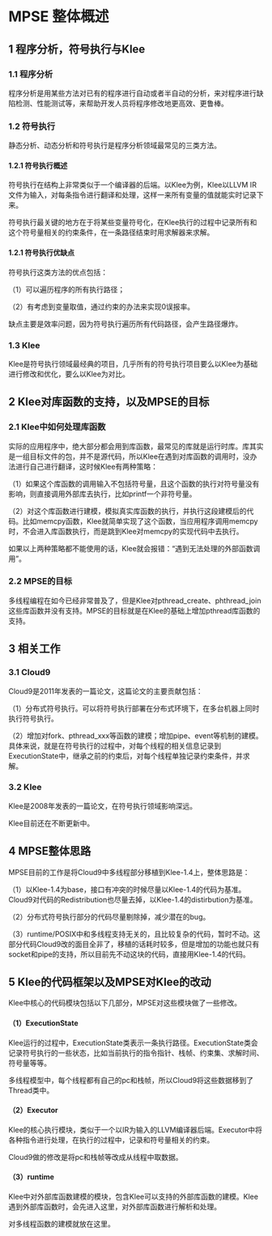 # MPSE 整体概述

## 1 程序分析，符号执行与Klee

### 1.1 程序分析

程序分析是用某些方法对已有的程序进行自动或者半自动的分析，来对程序进行缺陷检测、性能测试等，来帮助开发人员将程序修改地更高效、更鲁棒。

### 1.2 符号执行

静态分析、动态分析和符号执行是程序分析领域最常见的三类方法。

#### 1.2.1 符号执行概述

符号执行在结构上非常类似于一个编译器的后端。以Klee为例，Klee以LLVM IR文件为输入，对每条指令进行翻译和处理，这样一来所有变量的值就能实时记录下来。

符号执行最关键的地方在于将某些变量符号化，在Klee执行的过程中记录所有和这个符号量相关的约束条件，在一条路径结束时用求解器来求解。

#### 1.2.1 符号执行优缺点

符号执行这类方法的优点包括：

（1）可以遍历程序的所有执行路径；

（2）有考虑到变量取值，通过约束的办法来实现0误报率。

缺点主要是效率问题，因为符号执行遍历所有代码路径，会产生路径爆炸。

### 1.3 Klee

Klee是符号执行领域最经典的项目，几乎所有的符号执行项目要么以Klee为基础进行修改和优化，要么以Klee为对比。



## 2 Klee对库函数的支持，以及MPSE的目标

### 2.1 Klee中如何处理库函数

实际的应用程序中，绝大部分都会用到库函数，最常见的库就是运行时库。库其实是一组目标文件的包，并不是源代码，所以Klee在遇到对库函数的调用时，没办法进行自己进行翻译，这时候Klee有两种策略：

（1）如果这个库函数的调用输入不包括符号量，且这个函数的执行对符号量没有影响，则直接调用外部库去执行，比如printf一个非符号量。

（2）对这个库函数进行建模，模拟真实库函数的执行，并执行这段建模后的代码。比如memcpy函数，Klee就简单实现了这个函数，当应用程序调用memcpy时，不会进入库函数执行，而是跳到Klee对memcpy的实现代码中去执行。

如果以上两种策略都不能使用的话，Klee就会报错：“遇到无法处理的外部函数调用”。

### 2.2 MPSE的目标

多线程编程在如今已经非常普及了，但是Klee对pthread_create、phthread_join这些库函数并没有支持。MPSE的目标就是在Klee的基础上增加pthread库函数的支持。



## 3 相关工作

### 3.1 Cloud9

Cloud9是2011年发表的一篇论文，这篇论文的主要贡献包括：

（1）分布式符号执行。可以将符号执行部署在分布式环境下，在多台机器上同时执行符号执行。

（2）增加对fork、pthread_xxx等函数的建模；增加pipe、event等机制的建模。具体来说，就是在符号执行的过程中，对每个线程的相关信息记录到ExecutionState中，继承之前的约束后，对每个线程单独记录约束条件，并求解。

### 3.2 Klee

Klee是2008年发表的一篇论文，在符号执行领域影响深远。

Klee目前还在不断更新中。



## 4 MPSE整体思路

MPSE目前的工作是将Cloud9中多线程部分移植到Klee-1.4上，整体思路是：

（1）以Klee-1.4为base，接口有冲突的时候尽量以Klee-1.4的代码为基准。Cloud9对代码的Redistribution也尽量去掉，以Klee-1.4的distirbution为基准。

（2）分布式符号执行部分的代码尽量剔除掉，减少潜在的bug。

（3）runtime/POSIX中和多线程支持无关的，且比较复杂的代码，暂时不动。这部分代码Cloud9改的面目全非了，移植的话耗时较多，但是增加的功能也就只有socket和pipe的支持，所以目前先不动这块的代码，直接用Klee-1.4的代码。



## 5 Klee的代码框架以及MPSE对Klee的改动

Klee中核心的代码模块包括以下几部分，MPSE对这些模块做了一些修改。

#### （1）ExecutionState

Klee运行的过程中，ExecutionState类表示一条执行路径。ExecutionState类会记录符号执行的一些状态，比如当前执行的指令指针、栈帧、约束集、求解时间、符号量等等。

多线程模型中，每个线程都有自己的pc和栈帧，所以Cloud9将这些数据移到了Thread类中。

#### （2）Executor

Klee的核心执行模块，类似于一个以IR为输入的LLVM编译器后端。Executor中将各种指令进行处理，在执行的过程中，记录和符号量相关的约束。

Cloud9做的修改是将pc和栈帧等改成从线程中取数据。

#### （3）runtime

Klee中对外部库函数建模的模块，包含Klee可以支持的外部库函数的建模。Klee遇到外部库函数时，会先进入这里，对外部库函数进行解析和处理。

对多线程函数的建模就放在这里。





































